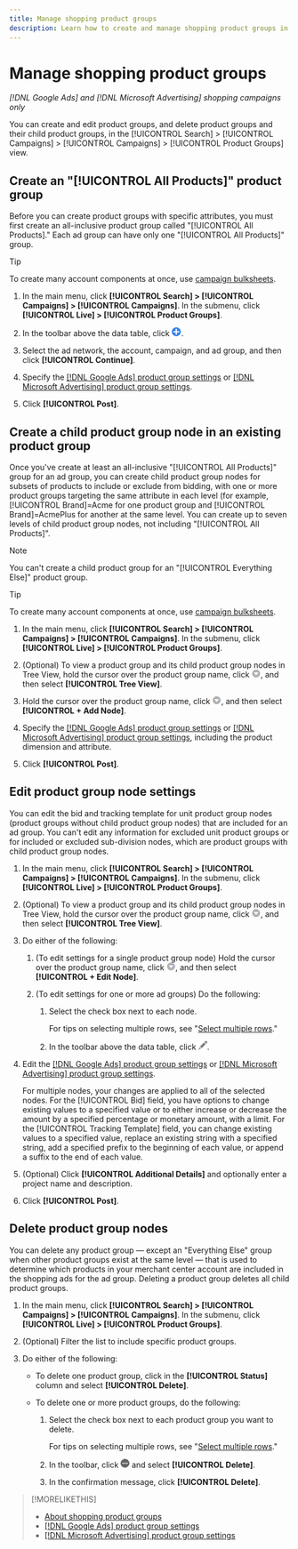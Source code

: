 ```yaml
---
title: Manage shopping product groups
description: Learn how to create and manage shopping product groups in shopping campaigns.
---
```

# Manage shopping product groups

*[!DNL Google Ads] and [!DNL Microsoft Advertising] shopping campaigns only*

You can create and edit product groups, and delete product groups and their child product groups, in the [!UICONTROL Search] > [!UICONTROL Campaigns] > [!UICONTROL Campaigns] > [!UICONTROL Product Groups] view.

## Create an "[!UICONTROL All Products]" product group

Before you can create product groups with specific attributes, you must first create an all-inclusive product group called "[!UICONTROL All Products]." Each ad group can have only one "[!UICONTROL All Products]" group.

>[!TIP]
>
>To create many account components at once, use [campaign bulksheets](/help/search-social-commerce/campaign-management/bulksheets/bulksheet-about.md).

1. In the main menu, click **[!UICONTROL Search] > [!UICONTROL Campaigns] > [!UICONTROL Campaigns]**. In the submenu, click **[!UICONTROL Live] > [!UICONTROL Product Groups]**.

1. In the toolbar above the data table, click ![Create](/help/search-social-commerce/assets/add.png "Create").

1. Select the ad network, the account, campaign, and ad group, and then click **[!UICONTROL Continue]**.

1. Specify the [[!DNL Google Ads] product group settings](product-group-settings-google.md) or [[!DNL Microsoft Advertising] product group settings](product-group-settings-microsoft.md).

1. Click **[!UICONTROL Post]**.

## Create a child product group node in an existing product group

Once you've create at least an all-inclusive "[!UICONTROL All Products]" group for an ad group, you can create child product group nodes for subsets of products to include or exclude from bidding, with one or more product groups targeting the same attribute in each level (for example, [!UICONTROL Brand]=Acme for one product group and [!UICONTROL Brand]=AcmePlus for another at the same level. You can create up to seven levels of child product group nodes, not including "[!UICONTROL All Products]".

>[!NOTE]
>
>You can't create a child product group for an "[!UICONTROL Everything Else]" product group.

>[!TIP]
>
>To create many account components at once, use [campaign bulksheets](/help/search-social-commerce/campaign-management/bulksheets/bulksheet-about.md).

1. In the main menu, click **[!UICONTROL Search] > [!UICONTROL Campaigns] > [!UICONTROL Campaigns]**. In the submenu, click **[!UICONTROL Live] > [!UICONTROL Product Groups]**.

1. (Optional) To view a product group and its child product group nodes in Tree View, hold the cursor over the product group name, click ![Menu icon](/help/search-social-commerce/assets/arrow-dropdown-menu.png "Menu icon"), and then select **[!UICONTROL Tree View]**.

1. Hold the cursor over the product group name, click ![Arrow Dropdown Menu](/help/search-social-commerce/assets/arrow-dropdown-menu.png "Arrow Dropdown Menu"), and then select **[!UICONTROL + Add Node]**.

1. Specify the [[!DNL Google Ads] product group settings](product-group-settings-google.md) or [[!DNL Microsoft Advertising] product group settings](product-group-settings-microsoft.md), including the product dimension and attribute.

1. Click **[!UICONTROL Post]**.

## Edit product group node settings

You can edit the bid and tracking template for unit product group nodes (product groups without child product group nodes) that are included for an ad group. You can't edit any information for excluded unit product groups or for included or excluded sub-division nodes, which are product groups with child product group nodes.

1. In the main menu, click **[!UICONTROL Search] > [!UICONTROL Campaigns] > [!UICONTROL Campaigns]**. In the submenu, click **[!UICONTROL Live] > [!UICONTROL Product Groups]**.

1. (Optional) To view a product group and its child product group nodes in Tree View, hold the cursor over the product group name, click ![Menu icon](/help/search-social-commerce/assets/arrow-dropdown-menu.png "Menu icon"), and then select **[!UICONTROL Tree View]**.

1. Do either of the following:

   1. (To edit settings for a single product group node) Hold the cursor over the product group name, click ![Menu icon](/help/search-social-commerce/assets/arrow-dropdown-menu.png "Menu icon"), and then select **[!UICONTROL + Edit Node]**.

   1. (To edit settings for one or more ad groups) Do the following:

      1. Select the check box next to each node.

         For tips on selecting multiple rows, see "[Select multiple rows](/help/search-social-commerce/common-tasks/navigation-editing-selection/multiple-rows-select.md)."

      1. In the toolbar above the data table, click ![Edit](/help/search-social-commerce/assets/edit.png "Edit").

1. Edit the [[!DNL Google Ads] product group settings](product-group-settings-google.md) or [[!DNL Microsoft Advertising] product group settings](product-group-settings-microsoft.md).

   For multiple nodes, your changes are applied to all of the selected nodes. For the [!UICONTROL Bid] field, you have options to change existing values to a specified value or to either increase or decrease the amount by a specified percentage or monetary amount, with a limit. For the [!UICONTROL Tracking Template] field, you can change existing values to a specified value, replace an existing string with a specified string, add a specified prefix to the beginning of each value, or append a suffix to the end of each value.

1. (Optional) Click **[!UICONTROL Additional Details]** and optionally enter a project name and description.

1. Click **[!UICONTROL Post]**.

## Delete product group nodes

You can delete any product group &mdash; except an "Everything Else" group when other product groups exist at the same level &mdash; that is used to determine which products in your merchant center account are included in the shopping ads for the ad group. Deleting a product group deletes all child product groups.

1. In the main menu, click **[!UICONTROL Search] > [!UICONTROL Campaigns] > [!UICONTROL Campaigns]**. In the submenu, click **[!UICONTROL Live] > [!UICONTROL Product Groups]**.

1. (Optional) Filter the list to include specific product groups.

1. Do either of the following:

   * To delete one product group, click in the **[!UICONTROL Status]** column and select **[!UICONTROL Delete]**.

   * To delete one or more product groups, do the following:

     1. Select the check box next to each product group you want to delete.

        For tips on selecting multiple rows, see "[Select multiple rows](/help/search-social-commerce/common-tasks/navigation-editing-selection/multiple-rows-select.md)."

     1. In the toolbar, click ![More](/help/search-social-commerce/assets/more.png "More") and select **[!UICONTROL Delete]**.

     1. In the confirmation message, click **[!UICONTROL Delete]**.

>[!MORELIKETHIS]
>
>* [About shopping product groups](product-group-about.md)
>* [[!DNL Google Ads] product group settings](product-group-settings-google.md)
>* [[!DNL Microsoft Advertising] product group settings](product-group-settings-microsoft.md)
